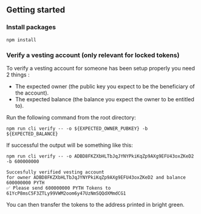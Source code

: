 ## Getting started

### Install packages
```
npm install
```

### Verify a vesting account (only relevant for locked tokens)

To verify a vesting account for someone has been setup properly you need 2 things : 
- The expected owner (the public key you expect to be the beneficiary of the account).
- The expected balance (the balance you expect the owner to be entitled to).

Run the following command from the root directory: 
```
npm run cli verify -- -o ${EXPECTED_OWNER_PUBKEY} -b ${EXPECTED_BALANCE}
```

If successful the output will be something like this: 

```
npm run cli verify -- -o ADBD8FKZXbHLTbJqJYNYPkiKqZp9AXg9EFU43oxZKeD2 -b 600000000

Succesfully verified vesting account
for owner ADBD8FKZXbHLTbJqJYNYPkiKqZp9AXg9EFU43oxZKeD2 and balance 600000000 PYTH
✅ Please send 600000000 PYTH Tokens to 61YcP8msC5F3ZTLy99VWM2oom6y47UzNmSQQdXMmdCG1
```

You can then transfer the tokens to the address printed in bright green.